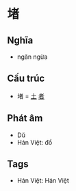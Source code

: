 # 堵

## Nghĩa

* ngăn ngừa

## Cấu trúc
* 堵 = [土](土.md) [者](者.md)

## Phát âm

* Dǔ
* Hán Việt: đổ

## Tags
* Hán Việt: Hán Việt

<script>window.HANZI_FIELD='堵';</script>
